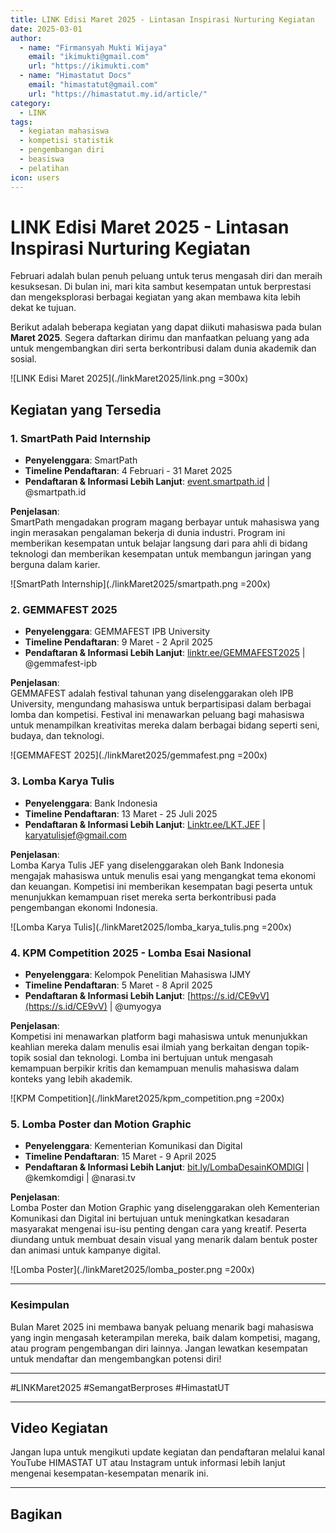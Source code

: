 ```yaml
--- 
title: LINK Edisi Maret 2025 - Lintasan Inspirasi Nurturing Kegiatan
date: 2025-03-01
author:
  - name: "Firmansyah Mukti Wijaya"
    email: "ikimukti@gmail.com"
    url: "https://ikimukti.com"
  - name: "Himastatut Docs"
    email: "himastatut@gmail.com"
    url: "https://himastatut.my.id/article/"
category: 
  - LINK
tags:
  - kegiatan mahasiswa
  - kompetisi statistik
  - pengembangan diri
  - beasiswa
  - pelatihan
icon: users
--- 
```


# LINK Edisi Maret 2025 - Lintasan Inspirasi Nurturing Kegiatan

Februari adalah bulan penuh peluang untuk terus mengasah diri dan meraih kesuksesan. Di bulan ini, mari kita sambut kesempatan untuk berprestasi dan mengeksplorasi berbagai kegiatan yang akan membawa kita lebih dekat ke tujuan.

Berikut adalah beberapa kegiatan yang dapat diikuti mahasiswa pada bulan **Maret 2025**. Segera daftarkan dirimu dan manfaatkan peluang yang ada untuk mengembangkan diri serta berkontribusi dalam dunia akademik dan sosial.

![LINK Edisi Maret 2025](./linkMaret2025/link.png =300x)

## Kegiatan yang Tersedia

### 1. **SmartPath Paid Internship**
- **Penyelenggara**: SmartPath
- **Timeline Pendaftaran**: 4 Februari - 31 Maret 2025
- **Pendaftaran & Informasi Lebih Lanjut**: [event.smartpath.id](https://event.smartpath.id) | @smartpath.id

**Penjelasan**:  
SmartPath mengadakan program magang berbayar untuk mahasiswa yang ingin merasakan pengalaman bekerja di dunia industri. Program ini memberikan kesempatan untuk belajar langsung dari para ahli di bidang teknologi dan memberikan kesempatan untuk membangun jaringan yang berguna dalam karier.

![SmartPath Internship](./linkMaret2025/smartpath.png =200x)

### 2. **GEMMAFEST 2025**
- **Penyelenggara**: GEMMAFEST IPB University
- **Timeline Pendaftaran**: 9 Maret - 2 April 2025
- **Pendaftaran & Informasi Lebih Lanjut**: [linktr.ee/GEMMAFEST2025](https://linktr.ee/GEMMAFEST2025) | @gemmafest-ipb

**Penjelasan**:  
GEMMAFEST adalah festival tahunan yang diselenggarakan oleh IPB University, mengundang mahasiswa untuk berpartisipasi dalam berbagai lomba dan kompetisi. Festival ini menawarkan peluang bagi mahasiswa untuk menampilkan kreativitas mereka dalam berbagai bidang seperti seni, budaya, dan teknologi.

![GEMMAFEST 2025](./linkMaret2025/gemmafest.png =200x)

### 3. **Lomba Karya Tulis**
- **Penyelenggara**: Bank Indonesia
- **Timeline Pendaftaran**: 13 Maret - 25 Juli 2025
- **Pendaftaran & Informasi Lebih Lanjut**: [Linktr.ee/LKT.JEF](https://linktr.ee/LKT.JEF) | karyatulisjef@gmail.com

**Penjelasan**:  
Lomba Karya Tulis JEF yang diselenggarakan oleh Bank Indonesia mengajak mahasiswa untuk menulis esai yang mengangkat tema ekonomi dan keuangan. Kompetisi ini memberikan kesempatan bagi peserta untuk menunjukkan kemampuan riset mereka serta berkontribusi pada pengembangan ekonomi Indonesia.

![Lomba Karya Tulis](./linkMaret2025/lomba_karya_tulis.png =200x)

### 4. **KPM Competition 2025 - Lomba Esai Nasional**
- **Penyelenggara**: Kelompok Penelitian Mahasiswa IJMY
- **Timeline Pendaftaran**: 5 Maret - 8 April 2025
- **Pendaftaran & Informasi Lebih Lanjut**: [https://s.id/CE9vV](https://s.id/CE9vV) | @umyogya

**Penjelasan**:  
Kompetisi ini menawarkan platform bagi mahasiswa untuk menunjukkan keahlian mereka dalam menulis esai ilmiah yang berkaitan dengan topik-topik sosial dan teknologi. Lomba ini bertujuan untuk mengasah kemampuan berpikir kritis dan kemampuan menulis mahasiswa dalam konteks yang lebih akademik.

![KPM Competition](./linkMaret2025/kpm_competition.png =200x)

### 5. **Lomba Poster dan Motion Graphic**
- **Penyelenggara**: Kementerian Komunikasi dan Digital
- **Timeline Pendaftaran**: 15 Maret - 9 April 2025
- **Pendaftaran & Informasi Lebih Lanjut**: [bit.ly/LombaDesainKOMDlGl](https://bit.ly/LombaDesainKOMDlGl) | @kemkomdigi | @narasi.tv

**Penjelasan**:  
Lomba Poster dan Motion Graphic yang diselenggarakan oleh Kementerian Komunikasi dan Digital ini bertujuan untuk meningkatkan kesadaran masyarakat mengenai isu-isu penting dengan cara yang kreatif. Peserta diundang untuk membuat desain visual yang menarik dalam bentuk poster dan animasi untuk kampanye digital.

![Lomba Poster](./linkMaret2025/lomba_poster.png =200x)

--- 

### Kesimpulan

Bulan Maret 2025 ini membawa banyak peluang menarik bagi mahasiswa yang ingin mengasah keterampilan mereka, baik dalam kompetisi, magang, atau program pengembangan diri lainnya. Jangan lewatkan kesempatan untuk mendaftar dan mengembangkan potensi diri!

--- 

#LINKMaret2025 #SemangatBerproses #HimastatUT  

--- 

## Video Kegiatan
Jangan lupa untuk mengikuti update kegiatan dan pendaftaran melalui kanal YouTube HIMASTAT UT atau Instagram untuk informasi lebih lanjut mengenai kesempatan-kesempatan menarik ini.

--- 



## Bagikan
<Share colorful />
<GitContributors />
<GitChangelog />